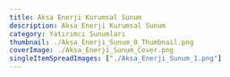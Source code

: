 ```yaml
---
title: Aksa Enerji Kurumsal Sunum
description: Aksa Enerji Kurumsal Sunum
category: Yatırımcı Sunumları
thumbnail: ./Aksa_Enerji_Sunum_0_Thumbnail.png
coverImage: ./Aksa_Enerji_Sunum_Cover.png
singleItemSpreadImages: ["./Aksa_Enerji_Sunum_1.png"]
---
```

